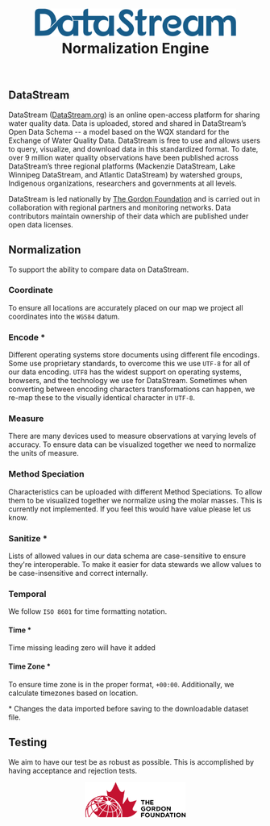 <h1 align="center">
  <img src="https://raw.githubusercontent.com/gordonfn/normalize/master/docs/images/datastream.svg?sanitize=true" alt="DataStream Logo" width="400">
  <br/>
  Normalization Engine
  <br/>
  <br/>
</h1>

## DataStream 

DataStream ([DataStream.org](http://gordonfoundation.ca/initiatives/datastream)) is an online open-access platform for sharing water quality data. Data is uploaded, stored and shared in DataStream’s Open Data Schema -- a model based on the WQX standard for the Exchange of Water Quality Data. DataStream is free to use and allows users to query, visualize, and download data in this standardized format. To date, over 9 million water quality observations have been published across DataStream’s three regional platforms (Mackenzie DataStream,  Lake Winnipeg DataStream, and Atlantic DataStream) by watershed groups, Indigenous organizations, researchers and governments at all levels.

DataStream is led nationally by [The Gordon Foundation](http://gordonfoundation.ca) and is carried out in collaboration with regional partners and monitoring networks. Data contributors maintain ownership of their data which are published under open data licenses.

## Normalization
To support the ability to compare data on DataStream.

### Coordinate
To ensure all locations are accurately placed on our map we project all coordinates into the `WGS84` datum.

### Encode *
Different operating systems store documents using different file encodings. Some use proprietary standards, to overcome this we use `UTF-8` for all of our data encoding. `UTF8` has the widest support on operating systems, browsers, and the technology we use for DataStream. Sometimes when converting between encoding characters transformations can happen, we re-map these to the visually identical character in `UTF-8`.

### Measure
There are many devices used to measure observations at varying levels of accuracy. To ensure data can be visualized together we need to normalize the units of measure.

### Method Speciation
Characteristics can be uploaded with different Method Speciations. To allow them to be visualized together we normalize using the molar masses.
This is currently not implemented. If you feel this would have value please let us know.

### Sanitize *
Lists of allowed values in our data schema are case-sensitive to ensure they're interoperable. To make it easier for data stewards we allow values to be case-insensitive and correct internally.

### Temporal
We follow `ISO 8601` for time formatting notation.

#### Time *
Time missing leading zero will have it added

#### Time Zone *
To ensure time zone is in the proper format, `+00:00`. Additionally, we calculate timezones based on location.

\* Changes the data imported before saving to the downloadable dataset file.

## Testing
We aim to have our test be as robust as possible. This is accomplished by having acceptance and rejection tests.

<div align="center">
  <a href="http://gordonfoundation.ca"><img src="https://raw.githubusercontent.com/gordonfn/normalize/master/docs/images/the-gordon-foundation.svg?sanitize=true" alt="The Gordon Foundation Logo" width="200"></a>
</div>